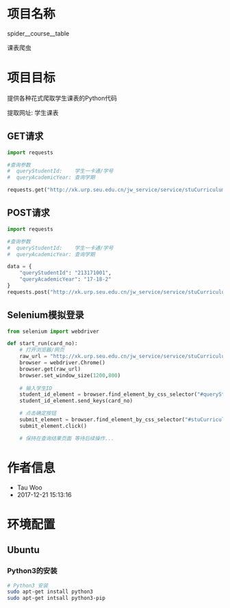 # 项目名称
spider__course__table
<p>
课表爬虫

# 项目目标
提供各种花式爬取学生课表的Python代码
<p>
提取网址: <a herf="http://xk.urp.seu.edu.cn/jw_service/service/stuCurriculum.action">学生课表</a>
<p>

## GET请求
```py
import requests

#查询参数
#  queryStudentId:    学生一卡通/学号
#  queryAcademicYear: 查询学期

requests.get("http://xk.urp.seu.edu.cn/jw_service/service/stuCurriculum.action?queryStudentId=213171001&queryAcademicYear=17-18-2")
```
## POST请求
```py
import requests

#查询参数
#  queryStudentId:    学生一卡通/学号
#  queryAcademicYear: 查询学期

data = {
    "queryStudentId": "213171001",
    "queryAcademicYear": "17-18-2"
}
requests.post("http://xk.urp.seu.edu.cn/jw_service/service/stuCurriculum.action",data=data)
```

## Selenium模拟登录
```py
from selenium import webdriver

def start_run(card_no):
    # 打开浏览器/网页
    raw_url = "http://xk.urp.seu.edu.cn/jw_service/service/stuCurriculum.action"
    browser = webdriver.Chrome()
    browser.get(raw_url)
    browser.set_window_size(1200,800)
    
    # 输入学生ID
    student_id_element = browser.find_element_by_css_selector("#queryStudentId")
    student_id_element.send_keys(card_no)

    # 点击确定按钮
    submit_element = browser.find_element_by_css_selector("#stuCurriculum_0")
    submit_element.click()

    # 保持在查询结果页面 等待后续操作...
```
# 作者信息
- Tau Woo
- 2017-12-21 15:13:16

# 环境配置
## Ubuntu
### Python3的安装
```sh
# Python3 安装
sudo apt-get install python3
sudo apt-get intsall python3-pip
```
